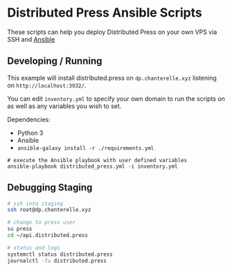# Distributed Press Ansible Scripts

These scripts can help you deploy Distributed Press on your own VPS via SSH and [Ansible](https://www.ansible.com/)

## Developing / Running

This example will install distributed.press on `dp.chanterelle.xyz` listening on `http://localhost:3932/`.

You can edit `inventory.yml` to specify your own domain to run the scripts on as well as any variables you wish to set.

Dependencies:

- Python 3
- Ansible
- `ansible-galaxy install -r ./requirements.yml`

```
# execute the Ansible playbook with user defined variables
ansible-playbook distributed_press.yml -i inventory.yml
```

## Debugging Staging
```bash
# ssh into staging
ssh root@dp.chanterelle.xyz

# change to press user
su press
cd ~/api.distributed.press

# status and logs
systemctl status distributed.press
journalctl -fu distributed.press
```
